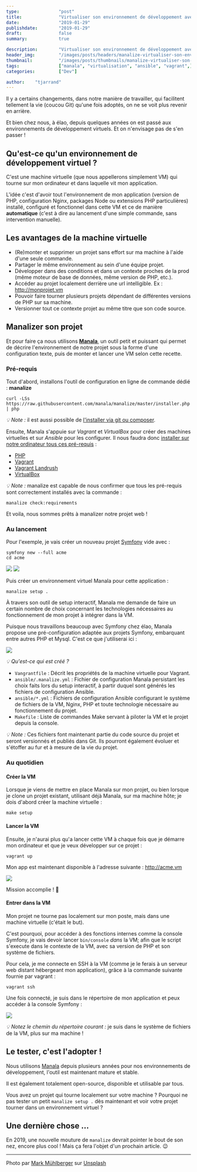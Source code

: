 ```yaml
---
type:               "post"
title:              "Virtualiser son environnement de développement avec Manalize ✨"
date:               "2019-01-29"
publishdate:        "2019-01-29"
draft:              false
summary:            true

description:        "Virtualiser son environnement de développement avec Manalize ✨"
header_img:         "/images/posts/headers/manalize-virtualiser-son-environnement-de-developpement.jpg"
thumbnail:          "/images/posts/thumbnails/manalize-virtualiser-son-environnement-de-developpement.jpg"
tags:               ["manala", "virtualisation", "ansible", "vagrant",]
categories:         ["Dev"]

author:    "tjarrand"
---
```


Il y a certains changements, dans notre manière de travailler, qui facilitent tellement la vie (coucou Git) qu'une fois adoptés, on ne se voit plus revenir en arrière.

Et bien chez nous, à élao, depuis quelques années on est passé aux environnements de développement virtuels. Et on n'envisage pas de s'en passer !

## Qu'est-ce qu'un environnement de développement virtuel ?

C'est une machine virtuelle (que nous appellerons simplement VM) qui tourne sur mon ordinateur et dans laquelle vit mon application.

L'idée c'est d'avoir tout l'environnement de mon application (version de PHP, configuration Nginx, packages Node ou extensions PHP particulières) installé, configuré et fonctionnel dans cette VM et ce de manière __automatique__ (c'est à dire au lancement d'une simple commande, sans intervention manuelle).

## Les avantages de la machine virtuelle

- (Re)monter et supprimer un projet sans effort sur ma machine à l'aide d'une seule commande.
- Partager le même environnement au sein d'une équipe projet.
- Développer dans des conditions et dans un contexte proches de la prod (même moteur de base de données, même version de PHP, etc.).
- Accéder au projet localement derrière une url intelligible. Ex : http://monprojet.vm
- Pouvoir faire tourner plusieurs projets dépendant de différentes versions de PHP sur sa machine.
- Versionner tout ce contexte projet au même titre que son code source.

## Manalizer son projet

Et pour faire ça nous utilisons __[Manala](http://www.manala.io/)__, un outil petit et puissant qui permet de décrire l'environnement de notre projet sous la forme d'une configuration texte, puis de monter et lancer une VM selon cette recette.

### Pré-requis

Tout d'abord, installons l'outil de configuration en ligne de commande dédié : __manalize__

```
curl -LSs https://raw.githubusercontent.com/manala/manalize/master/installer.php | php
```

_💡 Note :_ il est aussi possible de [l'installer via git ou composer](https://github.com/manala/manalize#installation).

Ensuite, Manala s'appuie sur _Vagrant_ et _VirtualBox_ pour créer des machines virtuelles et sur _Ansible_ pour les configurer. Il nous faudra donc [installer sur notre ordinateur tous ces pré-requis](https://github.com/manala/manalize#prerequisites) :

- [PHP](http://php.net)
- [Vagrant](https://www.vagrantup.com/)
- [Vagrant Landrush](https://github.com/vagrant-landrush/landrush)
- [VirtualBox](https://www.virtualbox.org/)

_💡 Note :_ manalize est capable de nous confirmer que tous les pré-requis sont correctement installés avec la commande :

```
manalize check:requirements
```

Et voila, nous sommes prêts à manalizer notre projet web !

### Au lancement

Pour l'exemple, je vais créer un nouveau projet [Symfony](https://symfony.com/download) vide avec :

```
symfony new --full acme
cd acme
```

![](/images/posts/2019/manalize-virtualiser-son-environnement-de-developpement/empty_symfony_project.png)
![](/images/posts/2019/manalize-virtualiser-son-environnement-de-developpement/empty_symfony_project_browser.png)

Puis créer un environnement virtuel Manala pour cette application :

```
manalize setup .
```

À travers son outil de setup interactif, Manala me demande de faire un certain nombre de choix concernant les technologies nécessaires au fonctionnement de mon projet à intégrer dans la VM.

Puisque nous travaillons beaucoup avec Symfony chez élao, Manala propose une pré-configuration adaptée aux projets Symfony, embarquant entre autres PHP et Mysql. C'est ce que j'utiliserai ici :

![](/images/posts/2019/manalize-virtualiser-son-environnement-de-developpement/setup.png)

_💡 Qu'est-ce qui est créé ?_

- `Vangrantfile` : Décrit les propriétés de la machine virtuelle pour Vagrant.
- `ansible/.manalize.yml` : Fichier de configuration Manala persistant les choix faits lors du setup interactif, à partir duquel sont générés les fichiers de configuration Ansible.
- `ansible/*.yml` : Fichiers de configuration Ansible configurant le système de fichiers de la VM, Nginx, PHP et toute technologie nécessaire au fonctionnement du projet.
- `Makefile` : Liste de commandes Make servant à piloter la VM et le projet depuis la console.

_💡 Note :_ Ces fichiers font maintenant partie du code source du projet et seront versionnés et publiés dans Git. Ils pourront également évoluer et s'étoffer au fur et à mesure de la vie du projet.

### Au quotidien

#### Créer la VM

Lorsque je viens de mettre en place Manala sur mon projet, ou bien lorsque je clone un projet existant, utilisant déjà Manala, sur ma machine hôte; je dois d'abord créer la machine virtuelle :

```
make setup
```

#### Lancer la VM

Ensuite, je n'aurai plus qu'a lancer cette VM à chaque fois que je démarre mon ordinateur et que je veux développer sur ce projet :

```
vagrant up
```

Mon app est maintenant disponible à l'adresse suivante : http://acme.vm

![](/images/posts/2019/manalize-virtualiser-son-environnement-de-developpement/symfony_in_vm.png)

Mission accomplie ! 🎉

#### Entrer dans la VM

Mon projet ne tourne pas localement sur mon poste, mais dans une machine virtuelle (c'était le but).

C'est pourquoi, pour accéder à des fonctions internes comme la console Symfony, je vais devoir lancer `bin/console` _dans_ la VM; afin que le script s'execute dans le contexte de la VM, avec sa version de PHP et son système de fichiers.

Pour cela, je me connecte en SSH à la VM (comme je le ferais à un serveur web distant hébergeant mon application), grâce à la commande suivante fournie par vagrant :

```
vagrant ssh
```

Une fois connecté, je suis dans le répertoire de mon application et peux accéder à la console Symfony :

![](/images/posts/2019/manalize-virtualiser-son-environnement-de-developpement/symfony_cli_in_vm.png)

_💡 Notez le chemin du répertoire courant :_ je suis dans le système de fichiers de la VM, plus sur ma machine !

## Le tester, c'est l'adopter !

Nous utilisons [Manala](http://manala.io) depuis plusieurs années pour nos environnements de développement, l'outil est maintenant mature et stable.

Il est également totalement open-source, disponible et utilisable par tous.

Vous avez un projet qui tourne localement sur votre machine ?
Pourquoi ne pas tester un petit `manalize setup .` dès maintenant et voir votre projet tourner dans un environnement virtuel ?

## Une dernière chose ...

En 2019, une nouvelle mouture de `manalize` devrait pointer le bout de son nez, encore plus cool !
Mais ça fera l'objet d'un prochain article. 😉

---

<span>Photo par <a href="https://unsplash.com/photos/zen35Y3B834">Mark Mühlberger</a> sur <a href="https://unsplash.com">Unsplash</a></span>

